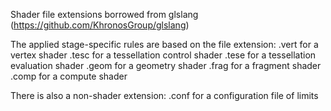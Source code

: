 Shader file extensions borrowed from glslang (https://github.com/KhronosGroup/glslang)

The applied stage-specific rules are based on the file extension:
.vert for a vertex shader
.tesc for a tessellation control shader
.tese for a tessellation evaluation shader
.geom for a geometry shader
.frag for a fragment shader
.comp for a compute shader

There is also a non-shader extension:
.conf for a configuration file of limits